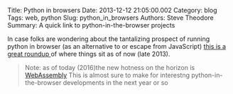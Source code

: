 Title: Python in browsers
Date: 2013-12-12 21:05:00.002
Category: blog
Tags: web, python
Slug: python_in_browsers
Authors: Steve Theodore
Summary: A quick link to python-in-the-browser projects

In case folks are wondering about the tantalizing prospect of running python in browser (as an alternative to or escape from JavaScript) [this is a great roundup ](http://stromberg.dnsalias.org/~strombrg/pybrowser/python-browser.html)of where things sit as of now (late 2013).

> Note: as of today (2016)the new hotness on the horizon is [WebAssembly](https://hacks.mozilla.org/2015/12/compiling-to-webassembly-its-happening/) This is almost sure to make for interestng python-in-the-browser developments in the next year or so

